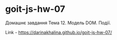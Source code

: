 # goit-js-hw-07

Домашнє завдання Тема 12. Модель DOM. Події.

Link - https://darinakhalina.github.io/goit-js-hw-07/
